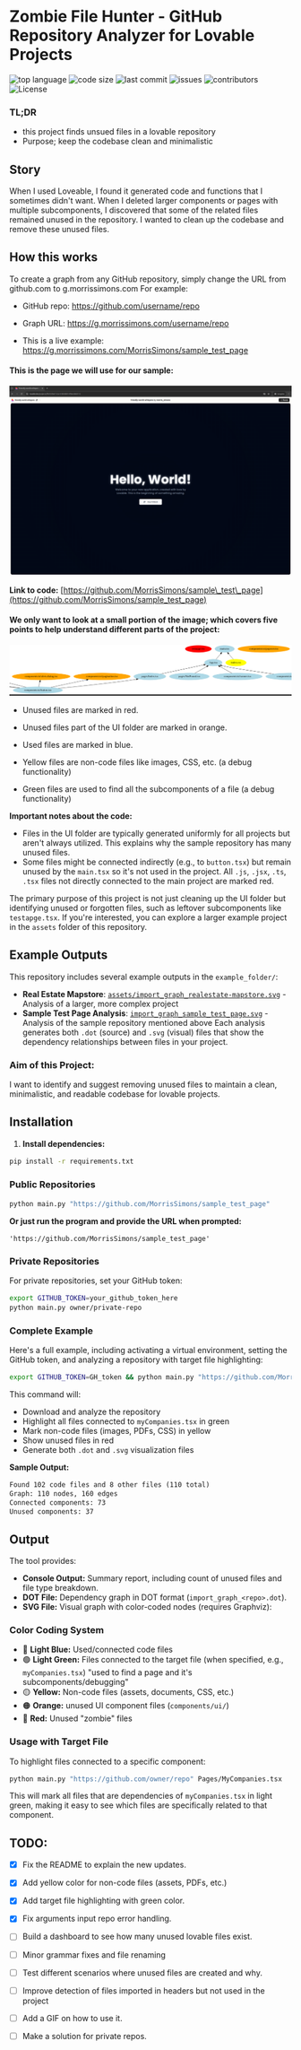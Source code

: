 # Zombie File Hunter - GitHub Repository Analyzer for Lovable Projects
![top language](https://img.shields.io/github/languages/top/gpt-null/template)
![code size](https://img.shields.io/github/languages/code-size/gpt-null/template)
![last commit](https://img.shields.io/github/last-commit/gpt-null/template)
![issues](https://img.shields.io/github/issues/gpt-null/template)
![contributors](https://img.shields.io/github/contributors/gpt-null/template)
![License](https://img.shields.io/github/license/gpt-null/template)

### TL;DR
- this project finds unsued files in a lovable repository
- Purpose; keep the codebase clean and minimalistic

## Story

When I used Loveable, I found it generated code and functions that I sometimes didn't want. When I deleted larger components or pages with multiple subcomponents, I discovered that some of the related files remained unused in the repository. I wanted to clean up the codebase and remove these unused files.

## How this works
To create a graph from any GitHub repository, simply change the URL from github.com to g.morrissimons.com For example:

- GitHub repo: https://github.com/username/repo 
- Graph URL: https://g.morrissimons.com/username/repo

- This is a live example: https://g.morrissimons.com/MorrisSimons/sample_test_page
#### This is the page we will use for our sample:

![image of the sample test page](assets/image-2.png)

**Link to code:** [https://github.com/MorrisSimons/sample\_test\_page](https://github.com/MorrisSimons/sample_test_page)



#### We only want to look at a small portion of the image; which covers five points to help understand different parts of the project:
![Dependency graph visualization showing used and unused files](assets/image.png)

* Unused files are marked in red.
* Unused files part of the UI folder are marked in orange.
* Used files are marked in blue.

* Yellow files are non-code files like images, CSS, etc. (a debug functionality)
* Green files are used to find all the subcomponents of a file (a debug functionality) 

**Important notes about the code:**
* Files in the UI folder are typically generated uniformly for all projects but aren't always utilized. This explains why the sample repository has many unused files.
* Some files might be connected indirectly (e.g., to `button.tsx`) but remain unused by the `main.tsx` so it's not used in the project. All `.js`, `.jsx`, `.ts`, `.tsx` files not directly connected to the main project are marked red.

The primary purpose of this project is not just cleaning up the UI folder but identifying unused or forgotten files, such as leftover subcomponents like `testapge.tsx`. If you're interested, you can explore a larger example project in the `assets` folder of this repository.

## Example Outputs

This repository includes several example outputs in the `example_folder/`:
- **Real Estate Mapstore**: [`assets/import_graph_realestate-mapstore.svg`](assets/import_graph_realestate-mapstore.svg) - Analysis of a larger, more complex project
- **Sample Test Page Analysis**: [`import_graph_sample_test_page.svg`](import_graph_sample_test_page.svg) - Analysis of the sample repository mentioned above
Each analysis generates both `.dot` (source) and `.svg` (visual) files that show the dependency relationships between files in your project.

### Aim of this Project:

I want to identify and suggest removing unused files to maintain a clean, minimalistic, and readable codebase for lovable projects.

## Installation

1. **Install dependencies:**

```bash
pip install -r requirements.txt
```

### Public Repositories

```bash
python main.py "https://github.com/MorrisSimons/sample_test_page"
```

**Or just run the program and provide the URL when prompted:**

```
'https://github.com/MorrisSimons/sample_test_page'
```

### Private Repositories

For private repositories, set your GitHub token:

```bash
export GITHUB_TOKEN=your_github_token_here
python main.py owner/private-repo
```

### Complete Example

Here's a full example, including activating a virtual environment, setting the GitHub token, and analyzing a repository with target file highlighting:

```bash
export GITHUB_TOKEN=GH_token && python main.py "https://github.com/MorrisSimons/realestate-mapstore" myCompanies.tsx
```

This command will:
- Download and analyze the repository
- Highlight all files connected to `myCompanies.tsx` in green
- Mark non-code files (images, PDFs, CSS) in yellow
- Show unused files in red
- Generate both `.dot` and `.svg` visualization files

**Sample Output:**
```
Found 102 code files and 8 other files (110 total)
Graph: 110 nodes, 160 edges
Connected components: 73
Unused components: 37
```

## Output

The tool provides:

* **Console Output:** Summary report, including count of unused files and file type breakdown.
* **DOT File:** Dependency graph in DOT format (`import_graph_<repo>.dot`).
* **SVG File:** Visual graph with color-coded nodes (requires Graphviz):

### Color Coding System
* 🔵 **Light Blue:** Used/connected code files
* 🟢 **Light Green:** Files connected to the target file (when specified, e.g., `myCompanies.tsx`) "used to find a page and it's subcomponents/debugging"
* 🟡 **Yellow:** Non-code files (assets, documents, CSS, etc.)
* 🟠 **Orange:** unused UI component files (`components/ui/`)
* 🔴 **Red:** Unused "zombie" files

### Usage with Target File

To highlight files connected to a specific component:

```bash
python main.py "https://github.com/owner/repo" Pages/MyCompanies.tsx
```

This will mark all files that are dependencies of `myCompanies.tsx` in light green, making it easy to see which files are specifically related to that component.

## TODO:
- [x] Fix the README to explain the new updates.
- [x] Add yellow color for non-code files (assets, PDFs, etc.)
- [x] Add target file highlighting with green color.
- [x] Fix arguments input repo error handling.
- [ ] Build a dashboard to see how many unused lovable files exist.
- [ ] Minor grammar fixes and file renaming
- [ ] Test different scenarios where unused files are created and why.
- [ ] Improve detection of files imported in headers but not used in the project
- [ ] Add a GIF on how to use it.
- [ ] Make a solution for private repos.

